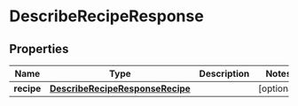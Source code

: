 

# DescribeRecipeResponse


## Properties

| Name | Type | Description | Notes |
|------------ | ------------- | ------------- | -------------|
|**recipe** | [**DescribeRecipeResponseRecipe**](DescribeRecipeResponseRecipe.md) |  |  [optional] |



